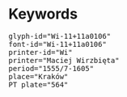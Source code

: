 # Keywords
<pre>
glyph-id="Wi-11+11a0106"
font-id="Wi-11+11a0106"
printer-id="Wi"
printer="Maciej Wirzbięta"
period="1555/7-1605"
place="Kraków"
PT plate="564"
</pre>
